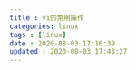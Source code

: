 ```yaml
---
title : vi的常用操作
categories: linux
tags : [linux]
date : 2020-08-03 17:10:39
updated : 2020-08-03 17:43:27
---
```

